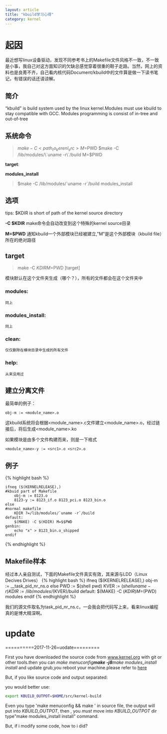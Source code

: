 ```yaml
---
layout: article
title: "kbuild学习心得"
category: kernel
---
```


# 起因
最近想写linux设备驱动，发现不同参考书上的Makefile文件风格不一致，不一致是小事，我自己对这方面知识的欠缺总感觉穿着很重的鞋子走路。当然，网上的资料也是良莠不齐，自己看内核代码Document/kbuild中的文件算是做一下读书笔记，有错误的话还请谅解。

## 简介
“kbuild” is build system used by the linux kernel.Modules must use kbuild to stay compatible with GCC. Modules programming is consist of in-tree and out-of-tree

## 系统命令

>$make -C <path_to_kerenl_src> M=$PWD
>$make -C /lib/modules/\`uname -r\`/build M=$PWD

__target__:

__modules_install__

>$make -C /lib/modules/\`uname -r\`/build modules_install

## 选项

tips: $KDIR is short of path of the kernel source directory

__-C $KDIR__
	make命令会自动改变到这个特殊的kernel source目录

__M=$PWD__
	通知kbuild一个外部模块已经被建立,"M"是这个外部模块（kbuild file）所在的绝对路径

## target
>make -C $KDIR M=$PWD [target]

模块默认在这个文件夹生成（哪个？），所有的文件都会在这个文件夹中

### modules:
	同上

### modules_install:
	同上

### clean:
	仅仅删除在模块目录中生成的所有文件

### help:
	从来没用过

## 建立分离文件
最简单的例子：

	obj-m := <module_name>.o

这kbuild系统将会根据<module_name>.c文件建立<module_name>.o，经过链接后，将后生成<module_name>.ko

如果模块是由多个文件构建而来，则是一下格式

	<module_name>-y := <src1>.o <src2>.o



## 例子
{% highlight bash %}


	ifneq ($(KERNELRELEASE),)
	#kbuid part of Makefile
		obj-m := 8123.o
		8123-y := 8123_if.o 8123_pci.o 8123_bin.o
	else
	#normal makefile
		KDIR ?=/lib/modules/`uname -r`/build
	default:
		$(MAKE) -C $(KDIR) M=$$PWD
	genbin:
		echo "x" > 8123_bin.o_shipped
	endif


{% endhighlight	%}

## Makefile样本
经过本人亲自测试，下面的Makefile文件真实有效，其来源与LDD（Linux Decives Drives）
{% highlight bash %}
	ifneq ($(KERNELRELEASE),)
		obj-m := __task_pid_nr_ns.o
	else
		PWD := $(shell pwd)
		KVER := $(shell uname -r)
		KDIR := /lib/modules/$(KVER)/build
	default:
		$(MAKE) -C $(KDIR) M=$(PWD)	modules
	endif
{% endhighlight %}

我们的源文件取名为task_pid_nr_ns.c，一会我会把代码写上来，看来linux编程真的是博大精深啊。

# update

==========2017-11-26=uodate=========

First you have downloaded the source code from www.kernel.org with git or other tools.then you can *make menuconfig**make -j8**make modules_install install* and update grub,you reboot your machine.please refer to [here](http://www.aftermath.cn/DebianBuildKernel.html)

But, if you like source code and output separated:

you would better use:

```bash
export KBUILD_OUTPOT=$HOME/src/kernel-build
```

Even you type 'make menuconfig && make ' in source file, the output will put into  *KBUILD_OUTPOT*, then , you *must* move into *KBUILD_OUTPOT* dir type"make modules_install install" command.

But, if i modify some code, how to i did?
